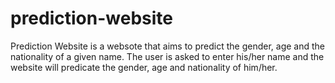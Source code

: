 # prediction-website
Prediction Website is a websote that aims to predict the gender, age and the nationality of a given name.
The user is asked to enter his/her name and the website will predicate the gender, age and nationality of him/her.
